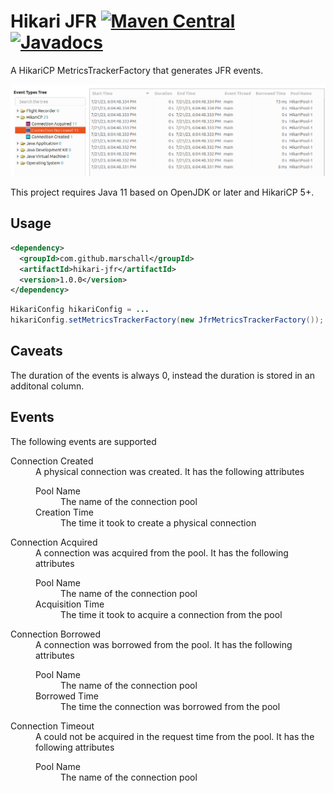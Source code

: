 Hikari JFR [![Maven Central](https://maven-badges.herokuapp.com/maven-central/com.github.marschall/jfr-jdbctemplate/badge.svg)](https://maven-badges.herokuapp.com/maven-central/com.github.marschall/jfr-jdbctemplate) [![Javadocs](https://www.javadoc.io/badge/com.github.marschall/jfr-jdbctemplate.svg)](https://www.javadoc.io/doc/com.github.marschall/jfr-jdbctemplate)
==========

A HikariCP MetricsTrackerFactory that generates JFR events.

![Flight Recording of a JUnit Test](https://github.com/marschall/hikari-jfr/blob/master/src/main/javadoc/resources/hikari-jfr.png?raw=true)

This project requires Java 11 based on OpenJDK or later and HikariCP 5+.

Usage
-----

```xml
<dependency>
  <groupId>com.github.marschall</groupId>
  <artifactId>hikari-jfr</artifactId>
  <version>1.0.0</version>
</dependency>
```

```java
HikariConfig hikariConfig = ...
hikariConfig.setMetricsTrackerFactory(new JfrMetricsTrackerFactory());
```

Caveats
-------

The duration of the events is always 0, instead the duration is stored in an additonal column.

Events
------

The following events are supported


<dl>

<dt>Connection Created</dt>
<dd>A physical connection was created. It has the following attributes
<dl>
<dt>Pool Name</dt>
<dd>The name of the connection pool</dd>
<dt>Creation Time</dt>
<dd>The time it took to create a physical connection</dd>
</dl>
</dd>

<dt>Connection Acquired</dt>
<dd>A connection was acquired from the pool. It has the following attributes
<dl>
<dt>Pool Name</dt>
<dd>The name of the connection pool</dd>
<dt>Acquisition Time</dt>
<dd>The time it took to acquire a connection from the pool</dd>
</dl>
</dd>

<dt>Connection Borrowed</dt>
<dd>A connection was borrowed from the pool. It has the following attributes
<dl>
<dt>Pool Name</dt>
<dd>The name of the connection pool</dd>
<dt>Borrowed Time</dt>
<dd>The time the connection was borrowed from the pool</dd>
</dl>
</dd>

<dt>Connection Timeout</dt>
<dd>A could not be acquired in the request time from the pool. It has the following attributes
<dl>
<dt>Pool Name</dt>
<dd>The name of the connection pool</dd>
</dl>
</dd>

</dl>


